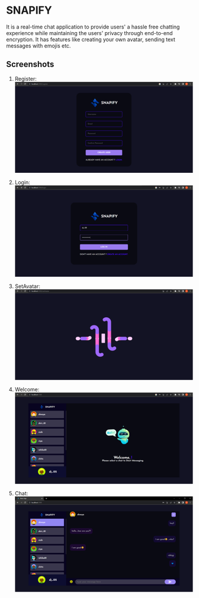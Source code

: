# SNAPIFY

It is a real-time chat application to provide users' a hassle free chatting experience while maintaining the users' privacy through end-to-end encryption. It has features like creating your own avatar, sending text messages with emojis etc.

## Screenshots

1. Register:
![image](public/Screenshots/Register.png)

2. Login:
![image](public/Screenshots/Login.png)

3. SetAvatar:
![image](public/Screenshots/Set%20avatar.png)

4. Welcome:
![image](public/Screenshots/Welcome.png)

5. Chat:
![image](public/Screenshots/Chat.png)
